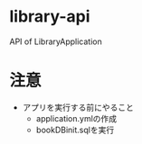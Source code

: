 # library-api
API of LibraryApplication

# 注意
- アプリを実行する前にやること
  - application.ymlの作成
  - bookDBinit.sqlを実行